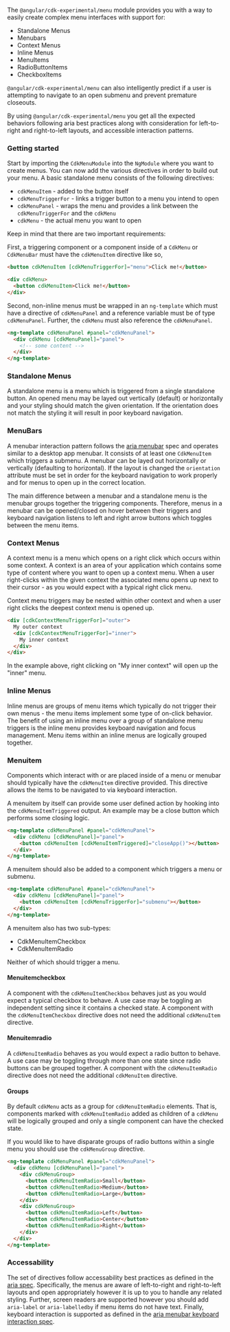 The `@angular/cdk-experimental/menu` module provides you with a way to easily create complex menu interfaces with support for:

- Standalone Menus
- Menubars
- Context Menus
- Inline Menus
- MenuItems
- RadioButtonItems
- CheckboxItems

`@angular/cdk-experimental/menu` can also intelligently predict if a user is attempting to navigate to an open submenu and prevent premature closeouts.

By using `@angular/cdk-experimental/menu` you get all the expected behaviors following aria best practices along with consideration for left-to-right and right-to-left layouts, and accessible interaction patterns.

### Getting started

Start by importing the `CdkMenuModule` into the `NgModule` where you want to create menus. You can now add the various directives in order to build out your menu. A basic standalone menu consists of the following directives:

- `cdkMenuItem` - added to the button itself
- `cdkMenuTriggerFor` - links a trigger button to a menu you intend to open
- `cdkMenuPanel` - wraps the menu and provides a link between the `cdkMenuTriggerFor` and the `cdkMenu`
- `cdkMenu` - the actual menu you want to open

<!-- TODO basic standalone menu example (like mat-menu has) -->

Keep in mind that there are two important requirements:

First, a triggering component or a component inside of a `CdkMenu` or `CdkMenuBar` must have the `cdkMenuItem` directive like so,

```html
<button cdkMenuItem [cdkMenuTriggerFor]="menu">Click me!</button>
```

```html
<div cdkMenu>
  <button cdkMenuItem>Click me!</button>
</div>
```

Second, non-inline menus must be wrapped in an `ng-template` which must have a directive of `cdkMenuPanel` and a reference variable must be of type `cdkMenuPanel`. Further, the `cdkMenu` must also reference the `cdkMenuPanel`.

```html
<ng-template cdkMenuPanel #panel="cdkMenuPanel">
  <div cdkMenu [cdkMenuPanel]="panel">
    <!-- some content -->
  </div>
</ng-template>
```

### Standalone Menus

A standalone menu is a menu which is triggered from a single standalone button. An opened menu may be layed out vertically (default) or horizontally and your styling should match the given orientation. If the orientation does not match the styling it will result in poor keyboard navigation.

<!-- TODO standalone trigger example (use from above?) -->

### MenuBars

A menubar interaction pattern follows the [aria menubar][1] spec and operates similar to a desktop app menubar. It consists of at least one `CdkMenuItem` which triggers a submenu. A menubar can be layed out horizontally or vertically (defaulting to horizontal). If the layout is changed the `orientation` attribute must be set in order for the keyboard navigation to work properly and for menus to open up in the correct location.

The main difference between a menubar and a standalone menu is the menubar groups together the triggering components. Therefore, menus in a menubar can be opened/closed on hover between their triggers and keyboard navigation listens to left and right arrow buttons which toggles between the menu items.

<!-- TODO basic menubar example (google docs?) -->

### Context Menus

A context menu is a menu which opens on a right click which occurs within some context. A context is an area of your application which contains some type of content where you want to open up a context menu. When a user right-clicks within the given context the associated menu opens up next to their cursor - as you would expect with a typical right click menu.

<!-- TODO basic context menu example -->

Context menu triggers may be nested within other context and when a user right clicks the deepest context menu is opened up.

```html
<div [cdkContextMenuTriggerFor]="outer">
  My outer context
  <div [cdkContextMenuTriggerFor]="inner">
    My inner context
  </div>
</div>
```

In the example above, right clicking on "My inner context" will open up the "inner" menu.

### Inline Menus

Inline menus are groups of menu items which typically do not trigger their own menus - the menu items implement some type of on-click behavior. The benefit of using an inline menu over a group of standalone menu triggers is the inline menu provides keyboard navigation and focus management. Menu items within an inline menus are logically grouped together.

<!-- TODO inline menu example -->

### Menuitem

Components which interact with or are placed inside of a menu or menubar should typically have the `cdkMenuItem` directive provided. This directive allows the items to be navigated to via keyboard interaction.

A menuitem by itself can provide some user defined action by hooking into the `cdkMenuItemTriggered` output. An example may be a close button which performs some closing logic.

```html
<ng-template cdkMenuPanel #panel="cdkMenuPanel">
  <div cdkMenu [cdkMenuPanel]="panel">
    <button cdkMenuItem [cdkMenuItemTriggered]="closeApp()"></button>
  </div>
</ng-template>
```

A menuitem should also be added to a component which triggers a menu or submenu.

```html
<ng-template cdkMenuPanel #panel="cdkMenuPanel">
  <div cdkMenu [cdkMenuPanel]="panel">
    <button cdkMenuItem [cdkMenuTriggerFor]="submenu"></button>
  </div>
</ng-template>
```

A menuitem also has two sub-types:

- CdkMenuItemCheckbox
- CdkMenuItemRadio

Neither of which should trigger a menu.

#### Menuitemcheckbox

A component with the `cdkMenuItemCheckbox` behaves just as you would expect a typical checkbox to behave. A use case may be toggling an independent setting since it contains a checked state. A component with the `cdkMenuItemCheckbox` directive does not need the additional `cdkMenuItem` directive.

#### Menuitemradio

A `cdkMenuItemRadio` behaves as you would expect a radio button to behave. A use case may be toggling through more than one state since radio buttons can be grouped together. A component with the `cdkMenuItemRadio` directive does not need the additional `cdkMenuItem` directive.

#### Groups

By default `cdkMenu` acts as a group for `cdkMenuItemRadio` elements. That is, components marked with `cdkMenuItemRadio` added as children of a `cdkMenu` will be logically grouped and only a single component can have the checked state.

If you would like to have disparate groups of radio buttons within a single menu you should use the `cdkMenuGroup` directive.

```html
<ng-template cdkMenuPanel #panel="cdkMenuPanel">
  <div cdkMenu [cdkMenuPanel]="panel">
    <div cdkMenuGroup>
      <button cdkMenuItemRadio>Small</button>
      <button cdkMenuItemRadio>Medium</button>
      <button cdkMenuItemRadio>Large</button>
    </div>
    <div cdkMenuGroup>
      <button cdkMenuItemRadio>Left</button>
      <button cdkMenuItemRadio>Center</button>
      <button cdkMenuItemRadio>Right</button>
    </div>
  </div>
</ng-template>
```

<!-- TODO standalone menu example with checkboxes and grouped radios -->

### Accessability

The set of directives follow accessability best practices as defined in the [aria spec][1]. Specifically, the menus are aware of left-to-right and right-to-left layouts and open appropriately however it is up to you to handle any related styling. Further, screen readers are supported however you should add `aria-label` or `aria-labelledby` if menu items do not have text. Finally, keyboard interaction is supported as defined in the [aria menubar keyboard interaction spec][2].

<!-- links -->

[1]: https://www.w3.org/TR/wai-aria-practices-1.1/#menu 'Aria Menubar Pattern'
[2]: https://www.w3.org/TR/wai-aria-practices-1.1/#keyboard-interaction-12 'Aria Menubar Keyboard Interaction'
